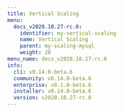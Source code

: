 ```yaml
---
title: Vertical Scaling
menu:
  docs_v2020.10.27-rc.0:
    identifier: my-vertical-scaling
    name: Vertical Scaling
    parent: my-scaling-mysql
    weight: 20
menu_name: docs_v2020.10.27-rc.0
info:
  cli: v0.14.0-beta.6
  community: v0.14.0-beta.6
  enterprise: v0.1.0-beta.6
  installer: v0.14.0-beta.6
  version: v2020.10.27-rc.0
---
```


